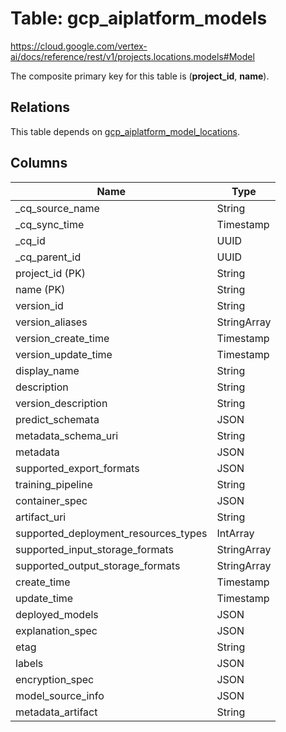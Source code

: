 # Table: gcp_aiplatform_models

https://cloud.google.com/vertex-ai/docs/reference/rest/v1/projects.locations.models#Model

The composite primary key for this table is (**project_id**, **name**).

## Relations

This table depends on [gcp_aiplatform_model_locations](gcp_aiplatform_model_locations.md).

## Columns

| Name          | Type          |
| ------------- | ------------- |
|_cq_source_name|String|
|_cq_sync_time|Timestamp|
|_cq_id|UUID|
|_cq_parent_id|UUID|
|project_id (PK)|String|
|name (PK)|String|
|version_id|String|
|version_aliases|StringArray|
|version_create_time|Timestamp|
|version_update_time|Timestamp|
|display_name|String|
|description|String|
|version_description|String|
|predict_schemata|JSON|
|metadata_schema_uri|String|
|metadata|JSON|
|supported_export_formats|JSON|
|training_pipeline|String|
|container_spec|JSON|
|artifact_uri|String|
|supported_deployment_resources_types|IntArray|
|supported_input_storage_formats|StringArray|
|supported_output_storage_formats|StringArray|
|create_time|Timestamp|
|update_time|Timestamp|
|deployed_models|JSON|
|explanation_spec|JSON|
|etag|String|
|labels|JSON|
|encryption_spec|JSON|
|model_source_info|JSON|
|metadata_artifact|String|